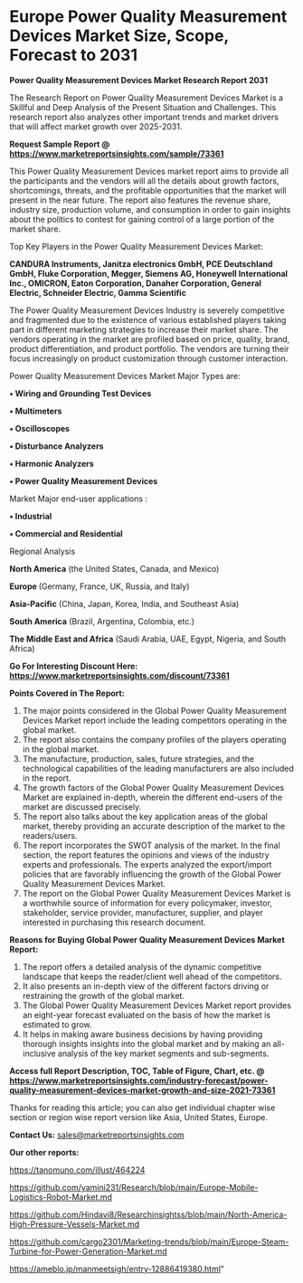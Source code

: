 # Europe Power Quality Measurement Devices Market Size, Scope, Forecast to 2031

<strong>Power Quality Measurement Devices Market Research Report 2031</strong>

The Research Report on Power Quality Measurement Devices Market is a Skillful and Deep Analysis of the Present Situation and Challenges. This research report also analyzes other important trends and market drivers that will affect market growth over 2025-2031.

<strong>Request Sample Report @ <a href=https://www.marketreportsinsights.com/sample/73361>https://www.marketreportsinsights.com/sample/73361</a></strong>

This Power Quality Measurement Devices market report aims to provide all the participants and the vendors will all the details about growth factors, shortcomings, threats, and the profitable opportunities that the market will present in the near future. The report also features the revenue share, industry size, production volume, and consumption in order to gain insights about the politics to contest for gaining control of a large portion of the market share.

Top Key Players in the Power Quality Measurement Devices Market:

<strong>CANDURA Instruments, Janitza electronics GmbH, PCE Deutschland GmbH, Fluke Corporation, Megger, Siemens AG, Honeywell International Inc., OMICRON, Eaton Corporation, Danaher Corporation, General Electric, Schneider Electric, Gamma Scientific</strong>

The Power Quality Measurement Devices Industry is severely competitive and fragmented due to the existence of various established players taking part in different marketing strategies to increase their market share. The vendors operating in the market are profiled based on price, quality, brand, product differentiation, and product portfolio. The vendors are turning their focus increasingly on product customization through customer interaction.

Power Quality Measurement Devices Market Major Types are:

<strong>• Wiring and Grounding Test Devices

• Multimeters

• Oscilloscopes

• Disturbance Analyzers

• Harmonic Analyzers

• Power Quality Measurement Devices</strong>

Market Major end-user applications :

<strong>• Industrial

• Commercial and Residential</strong>

Regional Analysis

</u><strong><b>North America</b></strong> (the United States, Canada, and Mexico)

<strong><b>Europe </b></strong>(Germany, France, UK, Russia, and Italy)

<strong><b>Asia-Pacific</b></strong> (China, Japan, Korea, India, and Southeast Asia)

<strong><b>South America</b></strong> (Brazil, Argentina, Colombia, etc.)

<strong><b>The Middle East and Africa</b></strong> (Saudi Arabia, UAE, Egypt, Nigeria, and South Africa)

<strong>Go For Interesting Discount Here: <a href=https://www.marketreportsinsights.com/discount/73361>https://www.marketreportsinsights.com/discount/73361</a></strong>

<strong>Points Covered in The Report:</strong>
<ol>
  <li>The major points considered in the Global Power Quality Measurement Devices Market report include the leading competitors operating in the global market.</li>
  <li>The report also contains the company profiles of the players operating in the global market.</li>
  <li>The manufacture, production, sales, future strategies, and the technological capabilities of the leading manufacturers are also included in the report.</li>
  <li>The growth factors of the Global Power Quality Measurement Devices Market are explained in-depth, wherein the different end-users of the market are discussed precisely.</li>
  <li>The report also talks about the key application areas of the global market, thereby providing an accurate description of the market to the readers/users.</li>
  <li>The report incorporates the SWOT analysis of the market. In the final section, the report features the opinions and views of the industry experts and professionals. The experts analyzed the export/import policies that are favorably influencing the growth of the Global Power Quality Measurement Devices Market.</li>
  <li>The report on the Global Power Quality Measurement Devices Market is a worthwhile source of information for every policymaker, investor, stakeholder, service provider, manufacturer, supplier, and player interested in purchasing this research document.</li>
</ol>
<strong>Reasons for Buying Global Power Quality Measurement Devices Market Report:</strong>

<ol>
  <li>The report offers a detailed analysis of the dynamic competitive landscape that keeps the reader/client well ahead of the competitors.</li>
  <li>It also presents an in-depth view of the different factors driving or restraining the growth of the global market.</li>
  <li>The Global Power Quality Measurement Devices Market report provides an eight-year forecast evaluated on the basis of how the market is estimated to grow.</li>
  <li>It helps in making aware business decisions by having providing thorough insights insights into the global market and by making an all-inclusive analysis of the key market segments and sub-segments.</li>
</ol>
<strong>Access full Report Description, TOC, Table of Figure, Chart, etc. @ <a href=https://www.marketreportsinsights.com/industry-forecast/power-quality-measurement-devices-market-growth-and-size-2021-73361>https://www.marketreportsinsights.com/industry-forecast/power-quality-measurement-devices-market-growth-and-size-2021-73361</a></strong>


Thanks for reading this article; you can also get individual chapter wise section or region wise report version like Asia, United States, Europe.

<strong>Contact Us:</strong>
sales@marketreportsinsights.com

<strong>Our other reports:</strong>

<a href=https://tanomuno.com/illust/464224>https://tanomuno.com/illust/464224</a>

<a href=https://github.com/yamini231/Research/blob/main/Europe-Mobile-Logistics-Robot-Market.md>https://github.com/yamini231/Research/blob/main/Europe-Mobile-Logistics-Robot-Market.md</a>

<a href=https://github.com/Hindavi8/Researchinsightss/blob/main/North-America-High-Pressure-Vessels-Market.md>https://github.com/Hindavi8/Researchinsightss/blob/main/North-America-High-Pressure-Vessels-Market.md</a>

<a href=https://github.com/cargo2301/Marketing-trends/blob/main/Europe-Steam-Turbine-for-Power-Generation-Market.md>https://github.com/cargo2301/Marketing-trends/blob/main/Europe-Steam-Turbine-for-Power-Generation-Market.md</a>

<a href=https://ameblo.jp/manmeetsigh/entry-12886419380.html>https://ameblo.jp/manmeetsigh/entry-12886419380.html</a>"
